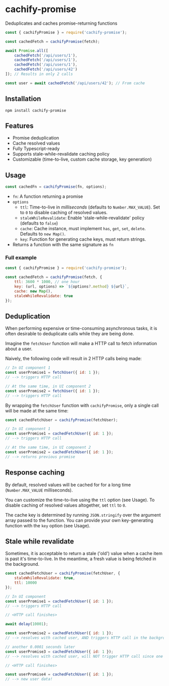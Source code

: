# cachify-promise

Deduplicates and caches promise-returning functions

```javascript
const { cachifyPromise } = require('cachify-promise');

const cachedFetch = cachifyPromise(fetch);

await Promise.all([
    cachedFetch('/api/users/1'),
    cachedFetch('/api/users/1'),
    cachedFetch('/api/users/1'),
    cachedFetch('/api/users/42')
]); // Results in only 2 calls

const user = await cachedFetch('/api/users/42'); // From cache
```

## Installation

```
npm install cachify-promise
```

## Features

-   Promise deduplication
-   Cache resolved values
-   Fully Typescript-ready
-   Supports stale-while-revalidate caching policy
-   Customizable (time-to-live, custom cache storage, key generation)

## Usage

```javascript
const cachedFn = cachifyPromise(fn, options);
```

-   `fn`: A function returning a promise
-   `options`
    -   `ttl`: Time-to-live in _milliseconds_ (defaults to `Number.MAX_VALUE`). Set to `0` to disable caching of resolved values.
    -   `staleWhileRevalidate`: Enable 'stale-while-revalidate' policy (defaults to `false`)
    -   `cache`: Cache instance, must implement `has`, `get`, `set`, `delete`. Defaults to `new Map()`.
    -   `key`: Function for generating cache keys, must return strings.
-   Returns a function with the same signature as `fn`

### Full example

```javascript
const { cachifyPromise } = require('cachify-promise');

const cachedFetch = cachifyPromise(fetch, {
    ttl: 3600 * 1000, // one hour
    key: (url, options) => `${options?.method} ${url}`,
    cache: new Map(),
    staleWhileRevalidate: true
});
```

## Deduplication

When performing expensive or time-consuming asynchronous tasks, it is often desirable to deduplicate calls while they are being done.

Imagine the `fetchUser` function will make a HTTP call to fetch information about a user.

Naively, the following code will result in 2 HTTP calls being made:

```javascript
// In UI component 1
const userPromise1 = fetchUser({ id: 1 });
// --> triggers HTTP call

// At the same time, in UI component 2
const userPromise2 = fetchUser({ id: 1 });
// --> triggers HTTP call
```

By wrapping the `fetchUser` function with `cachifyPromise`, only a single call will be made at the same time:

```javascript
const cachedFetchUser = cachifyPromise(fetchUser);

// In UI component 1
const userPromise1 = cachedFetchUser({ id: 1 });
// --> triggers HTTP call

// At the same time, in UI component 2
const userPromise2 = cachedFetchUser({ id: 1 });
// --> returns previous promise
```

## Response caching

By default, resolved values will be cached for for a long time (`Number.MAX_VALUE` milliseconds).

You can customize the time-to-live using the `ttl` option (see Usage).
To disable caching of resolved values altogether, set `ttl` to `0`.

The cache key is determined by running `JSON.stringify` over the argument array passed to the function. You can provide your own key-generating function with the `key` option (see Usage).

## Stale while revalidate

Sometimes, it is acceptable to return a stale ('old') value when a cache item is past it's time-to-live. In the meantime, a fresh value is being fetched in the background.

```javascript
const cachedFetchUser = cachifyPromise(fetchUser, {
    staleWhileRevalidate: true,
    ttl: 10000
});

// In UI component
const userPromise1 = cachedFetchUser({ id: 1 });
// --> triggers HTTP call

// <HTTP call finishes>

await delay(10001);

const userPromise2 = cachedFetchUser({ id: 1 });
// --> resolves with cached user, AND triggers HTTP call in the background

// another 0.0001 seconds later
const userPromise3 = cachedFetchUser({ id: 1 });
// --> resolves with cached user, will NOT trigger HTTP call since one is already in progress

// <HTTP call finishes>

const userPromise4 = cachedFetchUser({ id: 1 });
// --> new user data!
```
